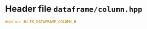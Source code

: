 ---
---

# Header file `dataframe/column.hpp`<a id="dataframe/column.hpp"></a>

``` cpp
#define JULES_DATAFRAME_COLUMN_H
```
